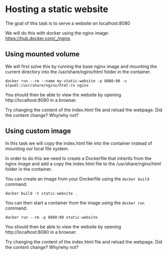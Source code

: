 # Hosting a static website

The goal of this task is to serve a website on localhost:8080

We will do this with docker using the nginx image: https://hub.docker.com/_/nginx

## Using mounted volume
We will first solve this by running the base nginx image and mounting the current directory into the /usr/share/nginx/html folder in the container.

```
docker run --rm --name my-static-website -p 8080:80 -v $(pwd):/usr/share/nginx/html:ro nginx
```

You should then be able to view the website by opening http://localhost:8080 in a browser.

Try changing the content of the index.html file and reload the webpage. Did the content change? Why/why not?

## Using custom image
In this task we will copy the index.html file into the container instead of mounting our local file system.

In order to do this we need to create a Dockerfile that inherits from the nginx image and add a copy the index.html file to the /usr/share/nginx/html folder in the container.

You can create an image from your Dockerfile using the `docker build` command:
```
docker build -t static-website .
```

You can then start a container from the image using the `docker run` command:
```
docker run --rm -p 8080:80 static-website
```
You should then be able to view the website by opening http://localhost:8080 in a browser.

Try changing the content of the index.html file and reload the webpage. Did the content change? Why/why not?
